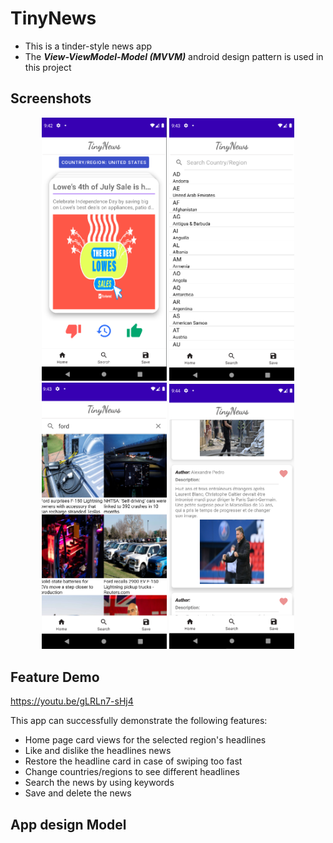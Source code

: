 # TinyNews
- This is a tinder-style news app
- The **_View-ViewModel-Model (MVVM)_** android design pattern is used in this project

## Screenshots
<p align="center">
<img src="https://github.com/blaticslm/TinyNews/blob/main/screenshots/QQ%E6%88%AA%E5%9B%BE20220705054304.png"  width="200">
<img src="https://github.com/blaticslm/TinyNews/blob/main/screenshots/QQ%E6%88%AA%E5%9B%BE20220705054345.png"  width="200">
<img src="https://github.com/blaticslm/TinyNews/blob/main/screenshots/QQ%E6%88%AA%E5%9B%BE20220705054356.png"  width="200">
<img src="https://github.com/blaticslm/TinyNews/blob/main/screenshots/QQ%E6%88%AA%E5%9B%BE20220705054410.png"  width="200">
</p>

## Feature Demo
https://youtu.be/gLRLn7-sHj4

This app can successfully demonstrate the following features:
- Home page card views for the selected region's headlines
- Like and dislike the headlines news
- Restore the headline card in case of swiping too fast 
- Change countries/regions to see different headlines
- Search the news by using keywords
- Save and delete the news

## App design Model
